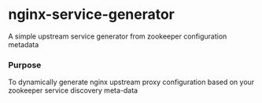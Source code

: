 # nginx-service-generator
A simple upstream service generator from zookeeper configuration metadata

### Purpose

To dynamically generate nginx upstream proxy configuration based on your zookeeper service discovery meta-data
